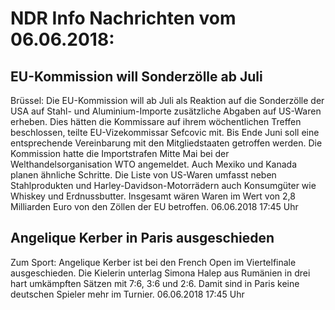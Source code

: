 # NDR Info Nachrichten vom 06.06.2018:


## EU-Kommission will Sonderzölle ab Juli
Brüssel: Die EU-Kommission will ab Juli als Reaktion auf die Sonderzölle der USA auf Stahl- und Aluminium-Importe zusätzliche Abgaben auf US-Waren erheben. Dies hätten die Kommissare auf ihrem wöchentlichen Treffen beschlossen, teilte EU-Vizekommissar Sefcovic mit. Bis Ende Juni soll eine entsprechende Vereinbarung mit den Mitgliedstaaten getroffen werden. Die Kommission hatte die Importstrafen Mitte Mai bei der Welthandelsorganisation WTO angemeldet. Auch Mexiko und Kanada planen ähnliche Schritte. Die Liste von US-Waren umfasst neben Stahlprodukten und Harley-Davidson-Motorrädern auch Konsumgüter wie Whiskey und Erdnussbutter. Insgesamt wären Waren im Wert von 2,8 Milliarden Euro von den Zöllen der EU betroffen. 06.06.2018 17:45 Uhr 

## Angelique Kerber in Paris ausgeschieden
Zum Sport:	Angelique Kerber ist bei den French Open im Viertelfinale ausgeschieden. Die Kielerin unterlag Simona Halep aus Rumänien in drei hart umkämpften Sätzen mit 7:6, 3:6 und 2:6. Damit sind in Paris keine deutschen Spieler mehr im Turnier. 06.06.2018 17:45 Uhr 
